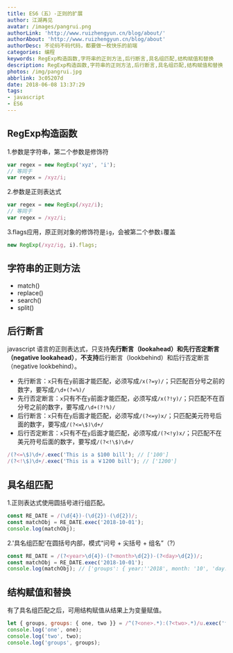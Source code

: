 ```yaml
---
title: ES6（五）-正则的扩展
author: 江湖再见
avatar: /images/pangrui.png
authorLink: 'http://www.ruizhengyun.cn/blog/about/'
authorAbout: 'http://www.ruizhengyun.cn/blog/about'
authorDesc: 不论码不码代码，都要做一枚快乐的前端
categories: 编程
keywords: RegExp构造函数,字符串的正则方法,后行断言,具名组匹配,结构赋值和替换
description: RegExp构造函数,字符串的正则方法,后行断言,具名组匹配,结构赋值和替换
photos: /img/pangrui.jpg
abbrlink: 3c05207d
date: 2018-06-08 13:37:29
tags:
- javascript
- ES6
---
```


## RegExp构造函数
1.参数是字符串，第二个参数是修饰符
```javascript
var regex = new RegExp('xyz', 'i');
// 等同于
var regex = /xyz/i;
```

2.参数是正则表达式
```javascript
var regex = new RegExp(/xyz/i);
// 等同于
var regex = /xyz/i;
```

3.flags应用，原正则对象的修饰符是`ig`，会被第二个参数`i`覆盖
```javascript
new RegExp(/xyz/ig, i).flags;
```

## 字符串的正则方法
- match()
- replace()
- search()
- split()

## 后行断言
javascript 语言的正则表达式，只支持**先行断言（lookahead）**和**先行否定断言（negative lookahead）**，**不支持**后行断言（lookbehind）和后行否定断言（negative lookbehind）。
- 先行断言：`x`只有在`y`前面才能匹配，必须写成`/x(?=y)/`；只匹配百分号之前的数字，要写成`/\d+(?=%)/`
- 先行否定断言：`x`只有不在`y`前面才能匹配，必须写成`/x(?!y)/`；只匹配不在百分号之前的数字，要写成`/\d+(?!%)/`
- 后行断言：`x`只有在`y`后面才能匹配，必须写成`/(?<=y)x/`；只匹配美元符号后面的数字，要写成`/(?<=\$)\d+/`
- 后行否定断言：`x`只有不在`y`后面才能匹配，必须写成`/(?<!y)x/`；只匹配不在美元符号后面的数字，要写成`/(?<!\$)\d+/`

```javascript
/(?<=\$)\d+/.exec('This is a $100 bill'); // ['100']
/(?<!\$)\d+/.exec('This is a ￥1200 bill'); // ['1200']
```

## 具名组匹配
1.正则表达式使用圆括号进行组匹配。

```javascript
const RE_DATE = /(\d{4})-(\d{2})-(\d{2})/;
const matchObj = RE_DATE.exec('2018-10-01');
console.log(matchObj);
```
2.'具名组匹配'在圆括号内部，模式“问号 + 尖括号 + 组名”（?<year>）

```javascript
const RE_DATE = /(?<year>\d{4})-(?<month>\d{2})-(?<day>\d{2})/;
const matchObj = RE_DATE.exec('2018-10-01');
console.log(matchObj); // ['groups': { year:''2018', month: '10', 'day: '01' }]
```


## 结构赋值和替换
有了具名组匹配之后，可用结构赋值从结果上为变量赋值。

```javascript
let { groups, groups: { one, two }} = /^(?<one>.*):(?<two>.*)/u.exec('foo:bar');
console.log('one', one);
console.log('two', two);
console.log('groups', groups);
```

